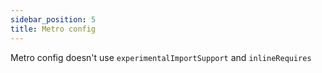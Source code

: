 ```yaml
---
sidebar_position: 5
title: Metro config
---
```


Metro config doesn't use `experimentalImportSupport` and `inlineRequires`

